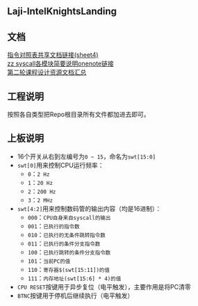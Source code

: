 Laji-IntelKnightsLanding  
--------------------------
  
## 文档  
[指令对照表共享文档链接(sheet4)](https://1drv.ms/x/s!ApZLhnoi90jEgcJxx4Y1am3vJVUXcA)  
[zz syscall各模块简要说明onenote链接](https://1drv.ms/u/s!ApZLhnoi90jEgcIdLEGKjjEoEAE8oQ)  
[第二轮课程设计资源文档汇总](https://yiqixie.com/d/home/fcAAwE-6cJ2Qq1ARLiE7Zjf6b)  
  
## 工程说明  
按照各自类型把Repo根目录所有文件都加进去即可。  
  
## 上板说明  
* 16个开关从右到左编号为`0 ~ 15`，命名为`swt[15:0]`  
* `swt[0]`用来控制CPU运行频率：  
  * `0`：`2 Hz`  
  * `1`：`20 Hz`  
  * `2`：`200 Hz`  
  * `3`：`2 MHz`  
* `swt[4:2]`用来控制数码管的输出内容（均是16进制）：  
  * `000`：`CPU自身来自syscall的输出`  
  * `001`：`已执行的指令数`  
  * `010`：`已执行的无条件跳转指令数`  
  * `011`：`已执行的条件分支指令数`  
  * `100`：`已执行跳转的条件分支指令数`  
  * `101`：`当前PC的值`  
  * `110`：`寄存器$(swt[15:11])的值`  
  * `111`：`内存地址(swt[15:6] * 4)的值`  
* `CPU RESET`按键用于异步复位（电平触发），主要作用是将PC清零  
* `BTNC`按键用于停机后继续执行（电平触发）  

